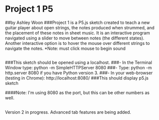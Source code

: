 # Project 1 P5
##by Ashley Woon
###Project 1 is a P5.js sketch created to teach a new guitar player about open strings, the notes produced when strummed, and the placement of these notes in sheet music. It is an interactive program navigated using a slider to move between notes (the different states). Another interactive option is to hover the mouse over different strings to navigate the notes. *Note: must click mouse to begin sound
##
###This sketch should be opened using a localhost.
###- In the Terminal Window type: python -m SimpleHTTPServer 8080 
###- Type: python -m http.server 8080 if you have Python version 3.
###- In your web-browser (testing in Chrome): http://localhost:8080/
###This should display p5.js sketch

####Note: I'm using 8080 as the port, but this can be other numbers as well.
##
Version 2 in progress. Advanced tab features are being added.
